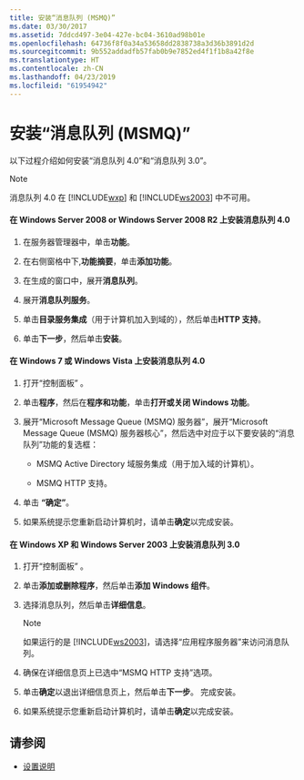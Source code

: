 ```yaml
---
title: 安装“消息队列 (MSMQ)”
ms.date: 03/30/2017
ms.assetid: 7ddcd497-3e04-427e-bc04-3610ad98b01e
ms.openlocfilehash: 64736f8f0a34a53658dd2838738a3d36b3891d2d
ms.sourcegitcommit: 9b552addadfb57fab0b9e7852ed4f1f1b8a42f8e
ms.translationtype: HT
ms.contentlocale: zh-CN
ms.lasthandoff: 04/23/2019
ms.locfileid: "61954942"
---
```

# <a name="installing-message-queuing-msmq"></a>安装“消息队列 (MSMQ)”
以下过程介绍如何安装“消息队列 4.0”和“消息队列 3.0”。  
  
> [!NOTE]
>  消息队列 4.0 在 [!INCLUDE[wxp](../../../../includes/wxp-md.md)] 和 [!INCLUDE[ws2003](../../../../includes/ws2003-md.md)] 中不可用。  
  
#### <a name="to-install-message-queuing-40-on-windows-server-2008-or-windows-server-2008-r2"></a>在 Windows Server 2008 or Windows Server 2008 R2 上安装消息队列 4.0  
  
1. 在服务器管理器中，单击**功能**。  
  
2. 在右侧窗格中下,**功能摘要**，单击**添加功能**。  
  
3. 在生成的窗口中，展开**消息队列**。  
  
4. 展开**消息队列服务**。  
  
5. 单击**目录服务集成**（用于计算机加入到域的），然后单击**HTTP 支持**。  
  
6. 单击**下一步**，然后单击**安装**。  
  
#### <a name="to-install-message-queuing-40-on-windows-7-or-windows-vista"></a>在 Windows 7 或 Windows Vista 上安装消息队列 4.0  
  
1. 打开“控制面板” 。  
  
2. 单击**程序**，然后在**程序和功能**，单击**打开或关闭 Windows 功能**。  
  
3. 展开“Microsoft Message Queue (MSMQ) 服务器”，展开“Microsoft Message Queue (MSMQ) 服务器核心”，然后选中对应于以下要安装的“消息队列”功能的复选框：  
  
    - MSMQ Active Directory 域服务集成（用于加入域的计算机）。  
  
    - MSMQ HTTP 支持。  
  
4. 单击 **“确定”**。  
  
5. 如果系统提示您重新启动计算机时，请单击**确定**以完成安装。  
  
#### <a name="to-install-message-queuing-30-on-windows-xp-and-windows-server-2003"></a>在 Windows XP 和 Windows Server 2003 上安装消息队列 3.0  
  
1. 打开“控制面板” 。  
  
2. 单击**添加或删除程序**，然后单击**添加 Windows 组件**。  
  
3. 选择消息队列，然后单击**详细信息**。  
  
    > [!NOTE]
    >  如果运行的是 [!INCLUDE[ws2003](../../../../includes/ws2003-md.md)]，请选择“应用程序服务器”来访问消息队列。  
  
4. 确保在详细信息页上已选中“MSMQ HTTP 支持”选项。  
  
5. 单击**确定**以退出详细信息页上，然后单击**下一步**。 完成安装。  
  
6. 如果系统提示您重新启动计算机时，请单击**确定**以完成安装。  
  
## <a name="see-also"></a>请参阅

- [设置说明](../../../../docs/framework/wcf/samples/set-up-instructions.md)
